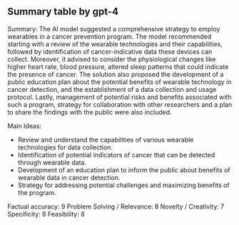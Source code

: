 ## Summary table by gpt-4
Summary: 
The AI model suggested a comprehensive strategy to employ wearables in a cancer prevention program. The model recommended starting with a review of the wearable technologies and their capabilities, followed by identification of cancer-indicative data these devices can collect. Moreover, it advised to consider the physiological changes like higher heart rate, blood pressure, altered sleep patterns that could indicate the presence of cancer. The solution also proposed the development of a public education plan about the potential benefits of wearable technology in cancer detection, and the establishment of a data collection and usage protocol. Lastly, management of potential risks and benefits associated with such a program, strategy for collaboration with other researchers and a plan to share the findings with the public were also included.

Main Ideas: 
- Review and understand the capabilities of various wearable technologies for data collection.
- Identification of potential indicators of cancer that can be detected through wearable data.
- Development of an education plan to inform the public about benefits of wearable data in cancer detection.
- Strategy for addressing potential challenges and maximizing benefits of the program.

Factual accuracy: 9
Problem Solving / Relevance: 8
Novelty / Creativity: 7
Specificity: 8
Feasibility: 8